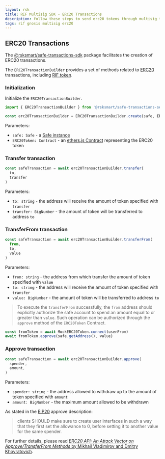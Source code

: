 ```yaml
---
layout: rsk
title: RIF Multisig SDK - ERC20 Transactions
description: follow these steps to send erc20 tokens through multisig transactions
tags: rif gnosis multisig erc20
---
```


## ERC20 Transactions

The [@rsksmart/safe-transactions-sdk](https://github.com/rsksmart/safe-transactions-sdk) package facilitates the creation of ERC20 transactions.

The `ERC20TransactionBuilder` provides a set of methods related to [ERC20](https://eips.ethereum.org/EIPS/eip-20) transactions, including [RIF token](https://developers.rsk.co/rif/token/).

### Initialization
Initialize the `ERC20TransactionBuilder`.

```ts
import { ERC20TransactionBuilder } from '@rsksmart/safe-transactions-sdk'

const erc20TransactionBuilder = ERC20TransactionBuilder.create(safe, ERC20Token)
```

Parameters:
- `safe: Safe` - a [Safe instance](https://github.com/gnosis/safe-core-sdk/blob/main/packages/safe-core-sdk/src/Safe.ts)
- `ERC20Token: Contract` - an [ethers.js Contract](https://docs.ethers.io/v5/api/contract/contract/) representing the ERC20 token

### Transfer transaction

```ts
const safeTransaction = await erc20TransactionBuilder.transfer(
  to,
  transfer
)
```

Parameters:
- `to: string` - the address will receive the amount of token specified with `transfer`
- `transfer: BigNumber` - the amount of token will be transferred to address `to`

### TransferFrom transaction

```ts
const safeTransaction = await erc20TransactionBuilder.transferFrom(
  from,
  to,
  value
)
```

Parameters:
- `from: string` - the address from which transfer the amount of token specified with `value`
- `to: string` - the address will receive the amount of token specified with `transfer`
- `value: BigNumber` - the amount of token will be transferred to address `to`


> To execute the `transferFrom` successfully, the `from` address should explicitly authorize the safe account to spend an amount equal to or greater than `value`. Such operation can be authorized through the `approve` method of the `ERC20Token` Contract.

```ts
const fromToken = await MockERC20Token.connect(userFrom)
await fromToken.approve(safe.getAddress(), value)
```

### Approve transaction

```ts
const safeTransaction = await erc20TransactionBuilder.approve(
  spender,
  amount,
)
```

Parameters:
- `spender: string` - the address allowed to withdraw up to the amount of token specified with `amount`
- `amount: BigNumber` - the maximum amount allowed to be withdrawn


As stated in the [EIP20](https://eips.ethereum.org/EIPS/eip-20#methods) approve description:

> clients SHOULD make sure to create user interfaces in such a way that they first set the allowance to 0, before setting it to another value for the same spender.

For further details, please read [*ERC20 API: An Attack Vector on Approve/TransferFrom Methods* by Mikhail Vladimirov and Dmitry Khovratovich](https://docs.google.com/document/d/1YLPtQxZu1UAvO9cZ1O2RPXBbT0mooh4DYKjA_jp-RLM/).
